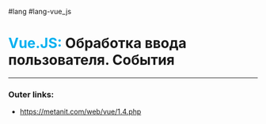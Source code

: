 #lang #lang-vue_js
# <font color="#00b0f0">Vue.JS:</font> Обработка ввода пользователя. События
---
### Outer links:
- https://metanit.com/web/vue/1.4.php